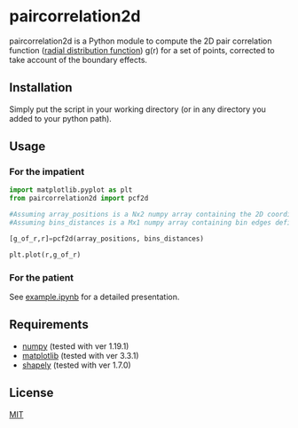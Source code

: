 # paircorrelation2d

paircorrelation2d is a Python module to compute the 2D pair correlation function ([radial distribution function](https://en.wikipedia.org/wiki/Radial_distribution_function)) g(r) for a set of points, corrected to take account of the boundary effects.

## Installation

Simply put the script in your working directory (or in any directory you added to your python path).

## Usage

### For the impatient

```python
import matplotlib.pyplot as plt
from paircorrelation2d import pcf2d

#Assuming array_positions is a Nx2 numpy array containing the 2D coordinates of N points
#Assuming bins_distances is a Mx1 numpy array containing bin edges defining the values of r for which g(r) is going to be computed

[g_of_r,r]=pcf2d(array_positions, bins_distances)

plt.plot(r,g_of_r)
```
### For the patient

See [example.ipynb](https://cameleon.univ-lyon1.fr/aberut/paircorrelation2d/-/blob/master/example.ipynb) for a detailed presentation.

## Requirements

- [numpy](https://numpy.org/) (tested with ver 1.19.1)
- [matplotlib](https://matplotlib.org/index.html) (tested with ver 3.3.1)
- [shapely](https://shapely.readthedocs.io/en/latest/manual.html) (tested with ver 1.7.0)

## License

[MIT](https://choosealicense.com/licenses/mit/)
